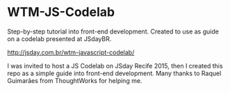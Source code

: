 # WTM-JS-Codelab
Step-by-step tutorial into front-end development. Created to use as guide on a codelab presented at JSdayBR.

http://jsday.com.br/wtm-javascript-codelab/

I was invited to host a JS Codelab on JSday Recife 2015, then I created this repo as a simple guide into front-end development.
Many thanks to Raquel Guimarães from ThoughtWorks for helping me.
